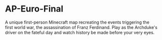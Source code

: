 # AP-Euro-Final
A unique first-person Minecraft map recreating the events triggering the first world war, the assassination of Franz Ferdinand. Play as the Archduke's driver on the fateful day and watch history be made before your very eyes.
